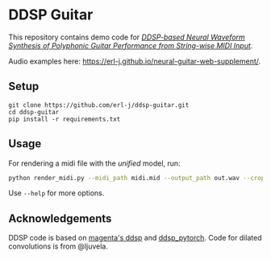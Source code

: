 # DDSP Guitar

This repository contains demo code for [*DDSP-based Neural Waveform Synthesis of Polyphonic Guitar Performance from String-wise MIDI Input*](https://arxiv.org/abs/2309.07658).

Audio examples here: https://erl-j.github.io/neural-guitar-web-supplement/.

## Setup

```
git clone https://github.com/erl-j/ddsp-guitar.git
cd ddsp-guitar
pip install -r requirements.txt
```

## Usage

For rendering a midi file with the *unified* model, run:

```bash
python render_midi.py --midi_path midi.mid --output_path out.wav --crop-seconds 10 --device cuda:0
```

Use ```--help``` for more options.

## Acknowledgements

DDSP code is based on [magenta's ddsp](https://github.com/magenta/ddsp) and [ddsp_pytorch](https://github.com/acids-ircam/ddsp_pytorch).
Code for dilated convolutions is from @ljuvela.



